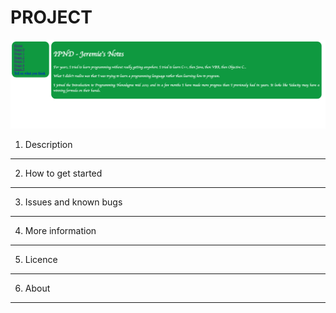 PROJECT
========

![Alt text](/static/images/Screenshot.png?raw=true "Final result")

1. Description
----------------


2. How to get started
------------------------


3. Issues and known bugs
------------------------------

4. More information
----------------------


5. Licence
------------

6. About
------------    
